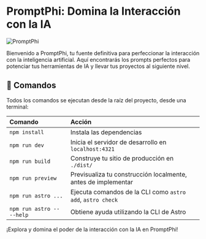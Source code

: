 # PromptPhi: Domina la Interacción con la IA

![PromptPhi](https://i.ibb.co/S5bNkHQ/image.png)

Bienvenido a PromptPhi, tu fuente definitiva para perfeccionar la interacción con la inteligencia artificial. Aquí encontrarás los prompts perfectos para potenciar tus herramientas de IA y llevar tus proyectos al siguiente nivel.

## 🧞 Comandos

Todos los comandos se ejecutan desde la raíz del proyecto, desde una terminal:

| Comando                   | Acción                                           |
| :------------------------ | :----------------------------------------------- |
| `npm install`             | Instala las dependencias                         |
| `npm run dev`             | Inicia el servidor de desarrollo en `localhost:4321`|
| `npm run build`           | Construye tu sitio de producción en `./dist/`    |
| `npm run preview`         | Previsualiza tu construcción localmente, antes de implementar|
| `npm run astro ...`       | Ejecuta comandos de la CLI como `astro add`, `astro check`|
| `npm run astro -- --help` | Obtiene ayuda utilizando la CLI de Astro         |

¡Explora y domina el poder de la interacción con la IA en PromptPhi!
